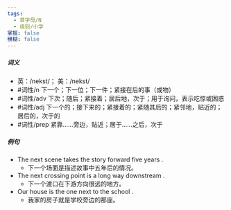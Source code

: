 ```yaml
---
tags:
  - 首字母/N
  - 级别/小学
掌握: false
模糊: false
---
```

##### 词义
- 英：/nekst/； 美：/nekst/
- #词性/n  下一个；下一位；下一件；紧接在后的事（或物）
- #词性/adv  下次；随后；紧接着；居后地，次于；用于询问，表示吃惊或困惑
- #词性/adj  下一个的；接下来的；紧接着的；紧随其后的；紧邻地，贴近的；居后的，次于的
- #词性/prep  紧靠……旁边，贴近；居于……之后，次于
##### 例句
- The next scene takes the story forward five years .
	- 下一个场面是描述故事中五年后的情况。
- The next crossing point is a long way downstream .
	- 下一个渡口在下游方向很远的地方。
- Our house is the one next to the school .
	- 我家的房子就是学校旁边的那座。
